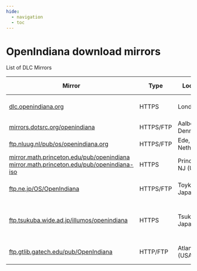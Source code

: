```yaml
---
hide:
  - navigation
  - toc
---
```

<!--

The contents of this Documentation are subject to the Public Documentation License Version 1.01
(the "License"); you may only use this Documentation if you comply with the terms of this License.
A copy of the License is available at http://illumos.org/license/PDL.

The Original Documentation is _________________.

The Initial Writer of the Original Documentation is Ken Mays Copyright (C) 2016.
All Rights Reserved. (Initial Writer contact(s):________________[Insert hyperlink/alias]).

Contributor(s):  Michael Kruger,  Adam Števko, Alexander Pyhalov

Portions created by Michael Kruger Copyright (C) 2016.
Portions created by Adam Števko Copyright (C) 2016.
Portions created by Alexander Pyhalov are Copyright (C) 2019.

Portions created by ______ are Copyright (C)_________[Insert year(s)].
All Rights Reserved. (Contributor contact(s):________________[Insert hyperlink/alias]).

-->

# OpenIndiana download mirrors

List of DLC Mirrors

 Mirror                                                                               | Type      | Location            | Connectivity | Provided by                             | Mirror site                                               | Status
 ------------------------------------------------------------------------------------ | --------- |-------------------- | ------------ | --------------------------------------  | --------------------------------------------------------- | ----------------------
[dlc.openindiana.org](https://dlc.openindiana.org/)                                   | HTTPS     | London, UK          | 1Gbit/s      | Krystal Hosting Ltd.                    | [krystal.io](https://krystal.io/)                         | Main download location
[mirrors.dotsrc.org/openindiana](https://mirrors.dotsrc.org/openindiana/)             | HTTPS/FTP | Aalborg, Denmark    | 10Gbit/s     | Dotsrc.org                              | [dotsrc.org](https://dotsrc.org/)                         | Up to date
[ftp.nluug.nl/pub/os/openindiana.org](https://ftp.nluug.nl/pub/os/openindiana.org/)   | HTTPS/FTP | Ede, Netherlands    | 1Gbit/s      | NLUUG                                   | [nluug.nl](https://www.nluug.nl/)                         | Up to date
[mirror.math.princeton.edu/pub/openindiana](https://mirror.math.princeton.edu/pub/openindiana) <br> [mirror.math.princeton.edu/pub/openindiana-iso](https://mirror.math.princeton.edu/pub/openindiana-iso/) | HTTPS | Princeton, NJ (USA)    | 1Gbit/s | Princeton University | [princeton.edu](https://www.princeton.edu/) | Up to date
[ftp.ne.jp/OS/OpenIndiana](https://ftp.ne.jp/OS/OpenIndiana/)                         | HTTPS/FTP | Toyko, Japan        | 1Gbit/s      | KDDI Research, Inc.                     | [kddi-research.jp](https://www.kddi-research.jp/english/) | Up to date
[ftp.tsukuba.wide.ad.jp/illumos/openindiana](https://ftp.tsukuba.wide.ad.jp/illumos/openindiana/) | HTTPS | Tsukuba, Japan | 1Gbit/s   | Tsukuba WIDE Public Mirror service      | [tsukuba.wide.ad.jp](https://ftp.tsukuba.wide.ad.jp/)     | Last updated 2021
[ftp.gtlib.gatech.edu/pub/OpenIndiana](http://ftp.gtlib.gatech.edu/pub/OpenIndiana/)  | HTTP/FTP  | Atlanta, GA (USA)   | 1Gbit/s      | Georgia Institute of Technology         | [gatech.edu](https://www.gatech.edu/)                     | Last updated 2021
